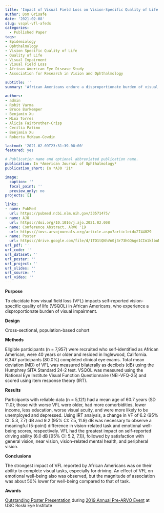 ```yaml
---
title: 'Impact of Visual Field Loss on Vision-Specific Quality of Life in African Americans: The African American Eye Disease Study'
author: Dom Grisafe
date: '2021-02-08'
slug: vsqol-vfl-afeds
categories:
  - Published Paper
tags:
- Epidemiology
- Ophthalmology
- Vision Specific Quality of Life
- Quality of Life
- Visual Impairment
- Visual Field Loss
- African American Eye Disease Study
- Association for Research in Vision and Ophthalmology

subtitle: ''
summary: 'African Americans endure a disproportionate burden of visual impairment. Vision quality of life was characterized by daily tasks and emotional well-being. Field loss had the greatest impact on completing daily visual tasks. A meaningful change in visual task was associated with 6 dB lower visual field. Preventing visual field loss is important for preserving vision quality of life.'

authors:
- admin
- Rohit Varma
- Bruce Burkemper
- Benjamin Xu
- Mina Torres
- Alicia Fairbrother-Crisp
- Cecilia Patino
- Benjamin Xu
- Roberta McKean-Cowdin

lastmod: '2021-02-09T23:31:39-08:00'
featured: yes

# Publication name and optional abbreviated publication name.
publication: In *American Journal of Ophthalmology*
publication_short: In *AJO '21*

image:
  caption: ''
  focal_point: ''
  preview_only: no
projects: []

links:
- name: PubMed
  url: https://pubmed.ncbi.nlm.nih.gov/33571475/
- name: AJO
  url: https://doi.org/10.1016/j.ajo.2021.02.008
- name: Conference Abstract, ARVO '19
  url: https://iovs.arvojournals.org/article.aspx?articleid=2744029
- name: Poster
  url: https://drive.google.com/file/d/1TO1tQNhVn0j3r73hGQAge1CIm1klbuN9/view?usp=sharing
url_pdf: ''
url_code: ''
url_dataset: ''
url_poster: ''
url_project: ''
url_slides: ''
url_source: ''
url_video: ''
---
```


**Purpose**  

To elucidate how visual field loss (VFL) impacts self-reported vision-specific quality of life (VSQOL) in African Americans, who experience a disproportionate burden of visual impairment.

**Design**  

 Cross-sectional, population-based cohort
 
**Methods**  

Eligible participants (n = 7,957) were recruited who self-identified as African American, were 40 years or older and resided in Inglewood, California. 6,347 participants (80.0%) completed clinical eye exams. Total mean deviation (MD) of VFL was measured bilaterally as decibels (dB) using the Humphrey SITA Standard 24-2 test. VSQOL was measured using the National Eye Institute Visual Function Questionnaire (NEI-VFQ-25) and scored using item response theory (IRT). 

**Results**  

Participants with reliable data (n = 5,121) had a mean age of 60.7 years (SD 11.0); those with worse VFL were older, had more comorbidities, lower income, less education, worse visual acuity, and were more likely to be unemployed and depressed. Using IRT analysis, a change in VF of 6.2 (95% CI: 5.3, 7.7) dB and 9.2 (95% CI: 7.5, 11.9) dB was necessary to observe a meaningful (5-point) difference in vision-related task and emotional well-being scores, respectively. VFL had the greatest impact on self-reported driving ability (6.0 dB [95% CI: 5.2, 7.1]), followed by satisfaction with general vision, near vision, vision-related mental health, and peripheral vision. 

**Conclusions**  

The strongest impact of VFL reported by African Americans was on their ability to complete visual tasks, especially for driving. An effect of VFL on emotional well-being also was observed, but the magnitude of association was about 50% lower for well-being compared to that of task. 

**Awards**

[Outstanding Poster Presentation](https://drive.google.com/file/d/1dY2b-Ua3eDwUnfRggsv5a2OSSY65SKfL/view) during [2019 Annual Pre-ARVO Event](https://www.facebook.com/uscroskieye/posts/thank-you-to-our-incredible-university-of-southern-california-vision-science-res/1268504036632305/) at USC Roski Eye Institute
